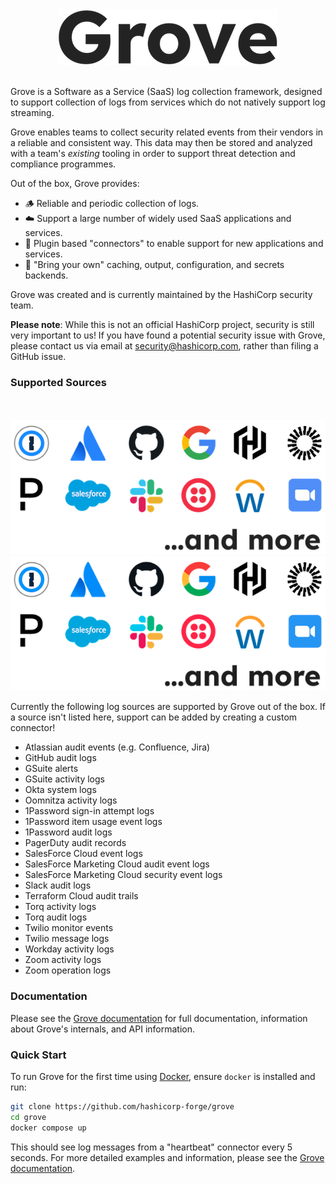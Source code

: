 <p align="center">
    <br /><br />
    <picture>
      <source media="(prefers-color-scheme: dark)" srcset="docs/static/grove-logo-small-light.png?raw=True">
      <source media="(prefers-color-scheme: light)" srcset="docs/static/grove-logo-small.png?raw=True">
      <img src="docs/static/grove-logo-small.png?raw=True" alt="Grove logo">
    </picture>
    <br /><br />
</p>

Grove is a Software as a Service (SaaS) log collection framework, designed to support
collection of logs from services which do not natively support log streaming.

Grove enables teams to collect security related events from their vendors in a reliable
and consistent way. This data may then be stored and analyzed with a team's _existing_
tooling in order to support threat detection and compliance programmes.

Out of the box, Grove provides:

* 🪵 Reliable and periodic collection of logs.
* ☁️ Support a large number of widely used SaaS applications and services.
* 🧱 Plugin based "connectors" to enable support for new applications and services.
* 🧳 "Bring your own" caching, output, configuration, and secrets backends.

Grove was created and is currently maintained by the HashiCorp security team.

**Please note**: While this is not an official HashiCorp project, security is still very
important to us! If you have found a potential security issue with Grove, please contact
us via email at security@hashicorp.com, rather than filing a GitHub issue.

### Supported Sources

<p align="center">
    <br /><br />
    <img src="docs/static/grove-support.png?raw=True" alt="Grove support overview">
    <picture>
      <source media="(prefers-color-scheme: dark)" srcset="docs/static/grove-support.png?raw=True">
      <source media="(prefers-color-scheme: light)" srcset="docs/static/grove-support-light.png?raw=True">
      <img src="docs/static/grove-support-light.png?raw=True" alt="Overview of supported services, also listed below" >
    </picture>
    <br />
</p>

Currently the following log sources are supported by Grove out of the box. If a source
isn't listed here, support can be added by creating a custom connector!

* Atlassian audit events (e.g. Confluence, Jira)
* GitHub audit logs
* GSuite alerts
* GSuite activity logs
* Okta system logs
* Oomnitza activity logs
* 1Password sign-in attempt logs
* 1Password item usage event logs
* 1Password audit logs
* PagerDuty audit records
* SalesForce Cloud event logs
* SalesForce Marketing Cloud audit event logs
* SalesForce Marketing Cloud security event logs
* Slack audit logs
* Terraform Cloud audit trails
* Torq activity logs
* Torq audit logs
* Twilio monitor events
* Twilio message logs
* Workday activity logs
* Zoom activity logs
* Zoom operation logs

### Documentation

Please see the [Grove documentation](https://hashicorp-forge.github.io/grove/) for full
documentation, information about Grove's internals, and API information.

### Quick Start

To run Grove for the first time using [Docker](https://docs.docker.com/get-docker/),
ensure `docker` is installed and run:

```sh
git clone https://github.com/hashicorp-forge/grove
cd grove
docker compose up
```

This should see log messages from a "heartbeat" connector every 5 seconds. For more
detailed examples and information, please see the [Grove documentation](https://hashicorp-forge.github.io/grove/).
